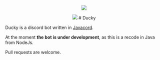 <div align="center">
<img src=https://github.com/TTRCharlie/Ducky/actions/workflows/maven.yml/badge.svg "DuckyPic">
<p>
<img src=https://cdn.discordapp.com/avatars/805150455378345994/bf0f920b56e75cbe1f567c8652f3710e.png?size=256alt="DuckyPic">
# Ducky
</div>

Ducky is a discord bot written in [Javacord](https://github.com/Javacord/Javacord).

At the moment **the bot is under development**, as this is a recode in Java from NodeJs.

Pull requests are welcome.

